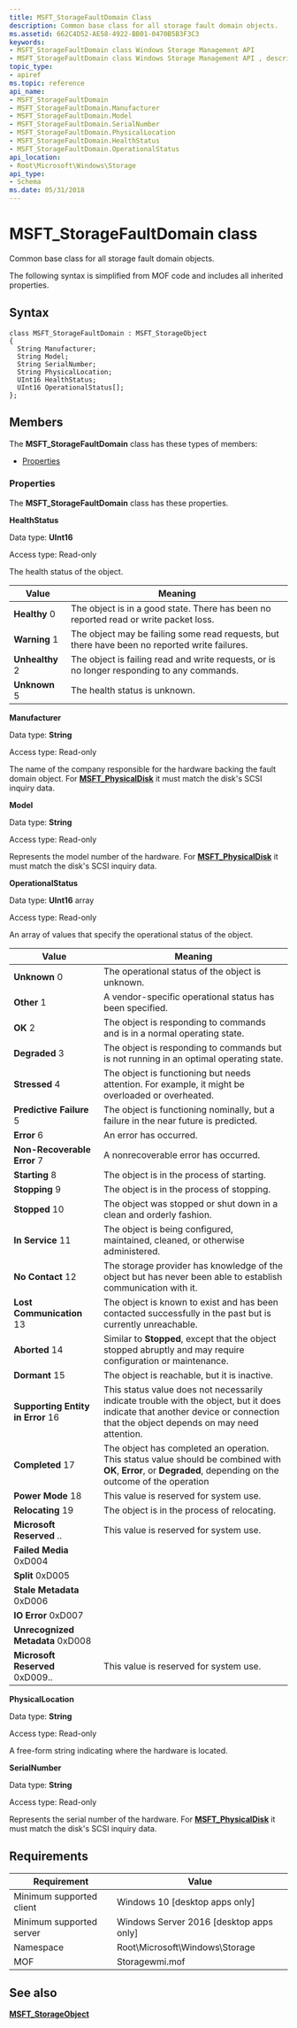 ```yaml
---
title: MSFT_StorageFaultDomain Class
description: Common base class for all storage fault domain objects.
ms.assetid: 662C4D52-AE58-4922-BB01-0470B5B3F3C3
keywords:
- MSFT_StorageFaultDomain class Windows Storage Management API
- MSFT_StorageFaultDomain class Windows Storage Management API , described
topic_type:
- apiref
ms.topic: reference
api_name:
- MSFT_StorageFaultDomain
- MSFT_StorageFaultDomain.Manufacturer
- MSFT_StorageFaultDomain.Model
- MSFT_StorageFaultDomain.SerialNumber
- MSFT_StorageFaultDomain.PhysicalLocation
- MSFT_StorageFaultDomain.HealthStatus
- MSFT_StorageFaultDomain.OperationalStatus
api_location:
- Root\Microsoft\Windows\Storage
api_type:
- Schema
ms.date: 05/31/2018
---
```


# MSFT\_StorageFaultDomain class

Common base class for all storage fault domain objects.

The following syntax is simplified from MOF code and includes all inherited properties.

## Syntax

``` syntax
class MSFT_StorageFaultDomain : MSFT_StorageObject
{
  String Manufacturer;
  String Model;
  String SerialNumber;
  String PhysicalLocation;
  UInt16 HealthStatus;
  UInt16 OperationalStatus[];
};
```

## Members

The **MSFT\_StorageFaultDomain** class has these types of members:

-   [Properties](#properties)

### Properties

The **MSFT\_StorageFaultDomain** class has these properties.

 

**HealthStatus**
   

Data type: **UInt16**
 

Access type: Read-only
 

The health status of the object.



| Value                                                                                                                                                                                                                               | Meaning                                                                                                  |
|-------------------------------------------------------------------------------------------------------------------------------------------------------------------------------------------------------------------------------------|----------------------------------------------------------------------------------------------------------|
|  **Healthy** 0          | The object is in a good state. There has been no reported read or write packet loss.          |
|  **Warning** 1          | The object may be failing some read requests, but there have been no reported write failures. |
|  **Unhealthy** 2  | The object is failing read and write requests, or is no longer responding to any commands.    |
|  **Unknown** 5          | The health status is unknown.                                                                 |



 

 

**Manufacturer**
   

Data type: **String**
 

Access type: Read-only
 

The name of the company responsible for the hardware backing the fault domain object. For [**MSFT\_PhysicalDisk**](msft-physicaldisk.md) it must match the disk's SCSI inquiry data.

 

**Model**
   

Data type: **String**
 

Access type: Read-only
 

Represents the model number of the hardware. For [**MSFT\_PhysicalDisk**](msft-physicaldisk.md) it must match the disk's SCSI inquiry data.

 

**OperationalStatus**
   

Data type: **UInt16** array
 

Access type: Read-only
 

An array of values that specify the operational status of the object.



| Value                                                                                                                                                                                                                                                                                                    | Meaning                                                                                                                                                                                   |
|----------------------------------------------------------------------------------------------------------------------------------------------------------------------------------------------------------------------------------------------------------------------------------------------------------|-------------------------------------------------------------------------------------------------------------------------------------------------------------------------------------------|
|  **Unknown** 0                                                                               | The operational status of the object is unknown.                                                                                                                               |
|  **Other** 1                                                                                       | A vendor-specific operational status has been specified.                                                                                                                       |
|  **OK** 2                                                                                                                        | The object is responding to commands and is in a normal operating state.                                                                                                       |
|  **Degraded** 3                                                                           | The object is responding to commands but is not running in an optimal operating state.                                                                                         |
|  **Stressed** 4                                                                           | The object is functioning but needs attention. For example, it might be overloaded or overheated.                                                                              |
|  **Predictive Failure** 5                                   | The object is functioning nominally, but a failure in the near future is predicted.                                                                                            |
|  **Error** 6                                                                                       | An error has occurred.                                                                                                                                                         |
|  **Non-Recoverable Error** 7                       | A nonrecoverable error has occurred.                                                                                                                                           |
|  **Starting** 8                                                                           | The object is in the process of starting.                                                                                                                                      |
|  **Stopping** 9                                                                           | The object is in the process of stopping.                                                                                                                                      |
|  **Stopped** 10                                                                              | The object was stopped or shut down in a clean and orderly fashion.                                                                                                            |
|  **In Service** 11                                                                  | The object is being configured, maintained, cleaned, or otherwise administered.                                                                                                |
|  **No Contact** 12                                                                  | The storage provider has knowledge of the object but has never been able to establish communication with it.                                                                   |
|  **Lost Communication** 13                                  | The object is known to exist and has been contacted successfully in the past but is currently unreachable.                                                                     |
|  **Aborted** 14                                                                              | Similar to **Stopped**, except that the object stopped abruptly and may require configuration or maintenance.                                                                  |
|  **Dormant** 15                                                                              | The object is reachable, but it is inactive.                                                                                                                                   |
|  **Supporting Entity in Error** 16  | This status value does not necessarily indicate trouble with the object, but it does indicate that another device or connection that the object depends on may need attention. |
|  **Completed** 17                                                                      | The object has completed an operation. This status value should be combined with **OK**, **Error**, or **Degraded**, depending on the outcome of the operation                 |
|  **Power Mode** 18                                                                  | This value is reserved for system use.                                                                                                                                         |
|  **Relocating** 19                                                                  | The object is in the process of relocating.                                                                                                                                    |
|  **Microsoft Reserved** ..                                  | This value is reserved for system use.                                                                                                                                         |
|  **Failed Media** 0xD004                                                      |                                                                                                                                                                                           |
|  **Split** 0xD005                                                                                  |                                                                                                                                                                                           |
|  **Stale Metadata** 0xD006                                              |                                                                                                                                                                                           |
|  **IO Error** 0xD007                                                                      |                                                                                                                                                                                           |
|  **Unrecognized Metadata** 0xD008                  |                                                                                                                                                                                           |
|  **Microsoft Reserved** 0xD009..                            | This value is reserved for system use.                                                                                                                                         |



 

 

**PhysicalLocation**
   

Data type: **String**
 

Access type: Read-only
 

A free-form string indicating where the hardware is located.

 

**SerialNumber**
   

Data type: **String**
 

Access type: Read-only
 

Represents the serial number of the hardware. For [**MSFT\_PhysicalDisk**](msft-physicaldisk.md) it must match the disk's SCSI inquiry data.

 

## Requirements



| Requirement | Value |
|-------------------------------------|-------------------------------------------------------------------------------------------|
| Minimum supported client | Windows 10 \[desktop apps only\]                                               |
| Minimum supported server | Windows Server 2016 \[desktop apps only\]                                      |
| Namespace                | Root\\Microsoft\\Windows\\Storage                                              |
| MOF                      |  Storagewmi.mof  |



## See also

 

[**MSFT\_StorageObject**](msft-storageobject.md)
 

 

 






